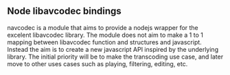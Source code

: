 
Node libavcodec bindings
------------------------

navcodec is a module that aims to provide a nodejs wrapper for the excelent libavcodec library. The module does not aim to make a 1 to 1 mapping between libavcodec function and structures and javascript. Instead the aim is to create a new javascript API inspired by the underlying library. The initial priority will be to make the transcoding use case, and later move to other uses cases such as playing, filtering, editing, etc.

